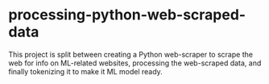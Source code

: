 # processing-python-web-scraped-data
This project is split between creating a Python web-scraper to scrape the web for info on ML-related websites, processing the web-scraped data, and finally tokenizing it to make it ML model ready.

